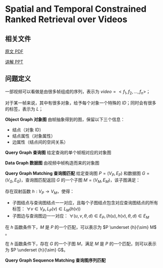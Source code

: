 # Spatial and Temporal Constrained Ranked Retrieval over Videos

## 相关文件 

[原文 PDF](origin/Spatial%20and%20Temporal%20Constrained%20Ranked%20Retrieval%20over%20Videos.pdf)

[讲解 PPT](ppt/2022.10.18%20Spatial%20and%20Temporal%20Constrained%20Ranked%20Retrieval%20over%20Videos.pptx)

## 问题定义

一部视频可以看做是由很多帧组成的序列，表示为 $\textit{video}=<f_1,f_2,\dots,f_n>$；

对于某一帧来说，其中有很多对象，给予每个对象一个特殊的 $\textit{ID}$；同时会有很多的标签，表示为 $\textit{L}$；

**Object Graph 对象图** 由帧抽象得到的图，保留以下三个信息：

- 结点（对象 ID）
- 结点属性（对象属性）
- 边属性（结点间的空间关系）

**Query Graph 查询图** 给定查询的单个帧相对应的对象图

**Data Graph 数据图** 由视频中帧构造而来的对象图

**Query Graph Matching 查询图匹配** 给定查询图 $P=(V_P,E_P)$ 和数据图 $G=(V_G,E_G)$，查询图匹配返回 $G$ 的一个子图 $M=(V_M,E_M)$，该子图满足：

存在双射函数 $h:V_P\to V_M$，使得：

- 子图结点与查询图结点一一对应，且每个子图结点包含对应查询图结点的所有标签： $\forall v\in V_P, L_P(v)\in L_M(h(v))$
- 子图边与查询图边一一对应： $\forall (u,v,\theta,d)\in E_P, (h(u),h(v),\theta,d) \in E_M$

在 $h$ 函数条件下，$M$ 是 $P$ 的一个匹配，可以表示为 $P \underset {h}{\sim} M$ 。

在 $h$ 函数条件下，存在 $G$ 的一个子图 $M$，满足 $M$ 是 $P$ 的一个匹配，则可以表示为 $P \underset {h}{\sim} G$。 

**Query Graph Sequence Matching 查询图序列匹配** 